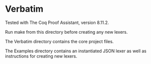 # Verbatim

Tested with The Coq Proof Assistant, version 8.11.2.

Run make from this directory before creating any new lexers. 

The Verbatim directory contains the core project files. 

The Examples directory contains an instantiated JSON lexer as well as instructions for creating new lexers.
